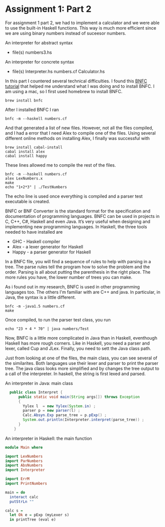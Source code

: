 # Assignment 1: Part 2

For assignment 1 part 2, we had to implement a calculator and we were able to use the built-in Haskell functions. This way is much more efficient since we are using binary numbers instead of suceesor numbers. 

An interpreter for abstract syntax
   * file(s) numbers3.hs 


An interpreter for concrete syntax
   * file(s) Interpreter.hs numbers.cf Calculator.hs
    
    
In this part I countered several technical difficulties. I found this [BNFC tutorial](https://bnfc.digitalgrammars.com/tutorial/bnfc-tutorial.html)
that helped me understand what I was doing and to install BNFC. 
I am using a mac, so I first used homebrew to install BNFC.
```
brew install bnfc
```
After I installed BNFC I ran 
```
bnfc -m --haskell numbers.cf
``` 
And that generated a list of new files. However, not all the files compiled, and I had a error that I need Alex to compile one of the files. Using several different online methods on installing Alex, I finally was successful with 
``` 
brew install cabal-install
cabal install alex
cabal install happy
```
These lines allowed me to compile the rest of the files.
```
bnfc -m --haskell numbers.cf
alex LexNumbers.x
make
echo "1+2*3" | ./TestNumbers
```
The echo line is used once everything is compiled and a parser test executable is created. 

BNFC or BNF Converter is the standard format for the specification and documentation of programming languages. BNFC can be used in projects in C, C++, C#, Haskell and even Java. It’s very useful when designing and implementing new programming languages. In Haskell, the three tools needed to have installed are
   * GHC - Haskell compiler
   * Alex - a lexer generator for Haskell
   * Happy - a parser generator for Haskell


In a BNFC file, you will find a sequence of rules to help with parsing in a tree. The parse rules tell the program how to solve the problem and the order. Parsing is all about putting the parenthesis in the right place. The more rules you have, the lower number of trees you can make.


As i found out in my research, BNFC is used in other programming languages too. The others I'm familiar with are C++ and java. In particular, in Java, the syntax is a little different. 
``` 
bnfc -m -java1.5 numbers.cf
make
```
Once compiled, to run the parser test class, you run
```
echo "23 + 4 * 70" | java numbers/Test
```
Now, BNFC is a little more complicated in Java than in Haskell, eventhough Haskell has more rough corners. Like in Haskell, you need a parser and lexer, called Cup and JLex. Finally, you need to sett the Java class path. 

Just from looking at one of the files, the main class, you can see several of the similarites. Both languages use their lexer and parser to print the parser tree. The java class looks more simplified and by changes the tree output to a call of the interpreter. In haskell, the string is first lexed and parsed. 



An interpreter in Java: main class

``` Java
  public class Interpret {
      public static void main(String args[]) throws Exception
      {
        Yylex l  = new Yylex(System.in) ;
        parser p = new parser(l) ;
        Calc.Absyn.Exp parse_tree = p.pExp() ;
        System.out.println(Interpreter.interpret(parse_tree)) ;
      }
    }
```
An interpreter in Haskell: the main function
``` Haskell
module Main where

import LexNumbers
import ParNumbers
import AbsNumbers
import Interpreter

import ErrM
import PrintNumbers

main = do
  interact calc
  putStrLn ""

calc s =
  let Ok e = pExp (myLexer s)
  in printTree (eval e)
 ```
